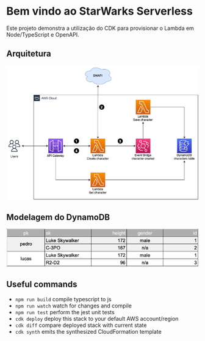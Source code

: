 # Bem vindo ao StarWarks Serverless

Este projeto demonstra a utilização do CDK para provisionar o Lambda em Node/TypeScript e OpenAPI.

## Arquitetura

![Arquitetura do projeto](doc/images/arquitecture.png)


## Modelagem do DynamoDB

![Modelagem do DynamoDB](doc/images/dynamodb-modeling.png)


## Useful commands

 * `npm run build`   compile typescript to js
 * `npm run watch`   watch for changes and compile
 * `npm run test`    perform the jest unit tests
 * `cdk deploy`      deploy this stack to your default AWS account/region
 * `cdk diff`        compare deployed stack with current state
 * `cdk synth`       emits the synthesized CloudFormation template
